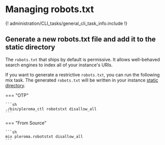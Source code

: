 # Managing robots.txt

{! administration/CLI_tasks/general_cli_task_info.include !}

## Generate a new robots.txt file and add it to the static directory

The `robots.txt` that ships by default is permissive. It allows well-behaved search engines to index all of your instance's URIs.

If you want to generate a restrictive `robots.txt`, you can run the following mix task. The generated `robots.txt` will be written in your instance [static directory](../../../configuration/static_dir/).

=== "OTP"

    ```sh
    ./bin/pleroma_ctl robotstxt disallow_all
    ```

=== "From Source"

    ```sh
    mix pleroma.robotstxt disallow_all
    ```

